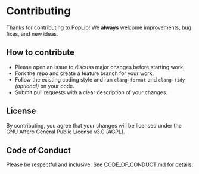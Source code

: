# Contributing
Thanks for contributing to PopLib! We **always** welcome improvements, bug fixes, and new ideas.

## How to contribute
- Please open an issue to discuss major changes before starting work.
- Fork the repo and create a feature branch for your work.
- Follow the existing coding style and run `clang-format` and `clang-tidy` *(optional)* on your code.
- Submit pull requests with a clear description of your changes.

## License
By contributing, you agree that your changes will be licensed under the GNU Affero General Public License v3.0 (AGPL).

## Code of Conduct
Please be respectful and inclusive. See [CODE_OF_CONDUCT.md](./CODE_OF_CONDUCT.md) for details.
